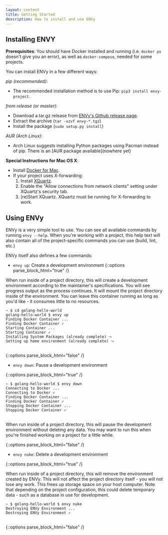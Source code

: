 ```yaml
---
layout: content
title: Getting Started
description: How to install and use ENVy
---
```


Installing ENVY
---

**Prerequisites**: You should have Docker installed and running (i.e. `docker ps` doesn't give you an error), as well as `docker-compose`, needed for some projects.

You can install ENVy in a few different ways:

*pip (recommended)*:
   - The recommended installation method is to use Pip: `pip3 install envy-project`.

*from release (or master)*:
   - Download a tar.gz release from [ENVy's Github release page](https://github.com/envy-project/envy/releases).
   - Extract the archive (`tar -xzvf envy-*.tgz`)
   - Install the package (`sudo setup.py install`)

*AUR (Arch Linux)*:
   - Arch Linux suggests installing Python packages using Pacman instead of pip. There is an [AUR package available](nowhere yet)

**Special Instructions for Mac OS X**:
   - Install [Docker for Mac](https://docs.docker.com/docker-for-mac/install/).
   - If your project uses X-forwarding:
     1. Install [XQuartz](https://www.xquartz.org/).
     2. Enable the "Allow connections from network clients" setting under XQuartz's security tab.
     3. (re)Start XQuartz. XQuartz must be running for X-forwarding to work.

Using ENVy
---

ENVy is a very simple tool to use. You can see all available commands by running `envy --help`. When you're working with a project, this help text will also contain all of the project-specific commands you can use (build, lint, etc.)

ENVy itself also defines a few commands:

- `envy up`: Create a development environment
{::options parse_block_html="true" /}
<div class="wrapper-smallpad">
<section class="container">
<div class="row">
<section class="col-6 col-12-narrower">
<p>
When run inside of a project directory, this will create a development environment according to the maintainer's specifications. You will see progress output as the process continues. It will mount the project directory inside of the environment. You can leave this container running as long as you'd like - it consumes little to no resources.
</p>
</section>
<section class="col-6 col-12-narrower">
<div class="highlighter-rouge big-wrapper"><div class="highlight big-child"><pre class="highlight">
<code>~ $ cd golang-hello-world
golang-hello-world $ envy up
Finding Docker Container ...
Finding Docker Container ✓
Starting Container ...
Starting Container ✓
Installing System Packages (already complete) ⤳
Setting up home environment (already complete) ⤳
</code>
</pre></div></div>
</section>
</div>
</section>
</div>
{::options parse_block_html="false" /}

- `envy down`: Pause a development environment

{::options parse_block_html="true" /}
<div class="wrapper-smallpad">
<section class="container">
<div class="row">
<section class="col-6 col-12-narrower">
<div class="highlighter-rouge big-wrapper"><div class="highlight big-child"><pre class="highlight">
<code>~ $ golang-hello-world $ envy down
Connecting to Docker ...
Connecting to Docker ✓
Finding Docker Container ...
Finding Docker Container ✓
Stopping Docker Container ...
Stopping Docker Container ✓
</code>
</pre></div></div>
</section>
<section class="col-6 col-12-narrower">
<p>
When run inside of a project directory, this will pause the development environment without deleting any data. You may want to run this when you're finished working on a project for a little while.
</p>
</section>
</div>
</section>
</div>
{::options parse_block_html="false" /}


- `envy nuke`: Delete a development environment

{::options parse_block_html="true" /}
<div class="wrapper-smallpad">
<section class="container">
<div class="row">
<section class="col-6 col-12-narrower">
<p>
When run inside of a project directory, this will remove the environment created by ENVy. This will not affect the project directory itself - you will not lose any work. This frees up storage space on your host computer. Note that depending on the project configuration, this could delete temporary data - such as a database in use for development.
</p>
</section>
<section class="col-6 col-12-narrower">
<div class="highlighter-rouge big-wrapper"><div class="highlight big-child"><pre class="highlight">
<code>~ $ golang-hello-world $ envy nuke
Destroying ENVy Environment ...
Destroying ENVy Environment ✓
</code>
</pre></div></div>
</section>
</div>
</section>
</div>
{::options parse_block_html="false" /}
